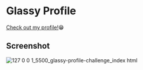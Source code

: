 <h1>Glassy Profile</h1>
<a href="https://icodethis.com/the_codebreaker" target="_blank">Check out my profile!</a>😁

<h2>Screenshot</h2>

![127 0 0 1_5500_glassy-profile-challenge_index html](https://github.com/victoriaEssien/iCodeThis-challenges/assets/79677353/a593445c-c9ea-4bb0-9982-79bac5ee8fd4)
